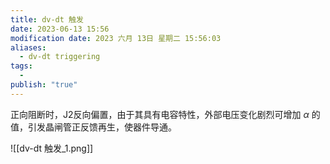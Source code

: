```yaml
---
title: dv-dt 触发
date: 2023-06-13 15:56
modification date: 2023 六月 13日 星期二 15:56:03
aliases:
  - dv-dt triggering
tags:
  - 
publish: "true"
---
```


正向阻断时，J2反向偏置，由于其具有电容特性，外部电压变化剧烈可增加 $\alpha$ 的值，引发晶闸管正反馈再生，使器件导通。

![[dv-dt 触发_1.png]]
